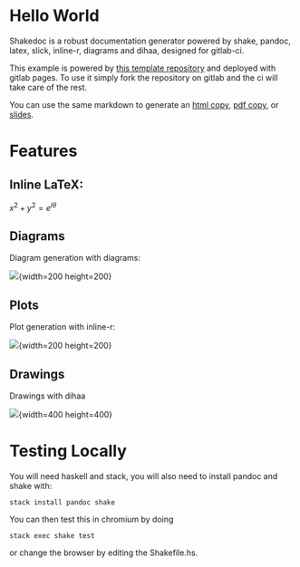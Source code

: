 # Hello World

Shakedoc is a robust documentation generator powered by shake, pandoc, latex, slick, inline-r, diagrams and dihaa, designed for
gitlab-ci.

This example is powered by [this template repository](https://gitlab.com/zenhaskell/shake) and deployed with gitlab pages. To use it simply fork the repository on gitlab and the ci will take care of the rest.

You can use the same markdown to generate an [html copy](index.html), [pdf copy](book.pdf), or [slides](slides.pdf).

# Features

## Inline LaTeX:

$x^2 + y^2 = e^{i\theta}$

## Diagrams

Diagram generation with diagrams:

![](diagrams/tournament.svg){width=200 height=200}

## Plots

Plot generation with inline-r:

![](plots/cluster.png){width=200 height=200}

## Drawings

Drawings with dihaa

![](diagrams/drawing.png){width=400 height=400}

# Testing Locally

You will need haskell and stack, you will also need to install pandoc and shake with:

    stack install pandoc shake

You can then test this in chromium by doing

    stack exec shake test

or change the browser by editing the Shakefile.hs.
